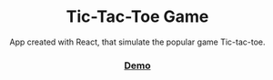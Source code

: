 <h1 align="center">Tic-Tac-Toe Game</h1>

<div align="center">
   App created with React, that simulate the popular game Tic-tac-toe.
</div>

<div align="center">
  <h3>
    <a href="tic-tac-toe-project1.netlify.app">
      Demo
    </a>
  </h3>
</div>
